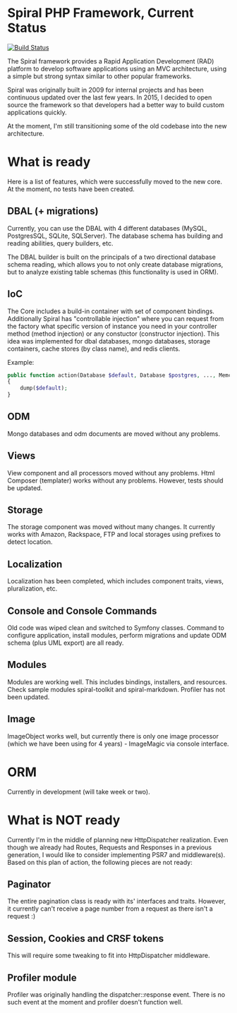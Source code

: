 Spiral PHP Framework, Current Status
=======================
[![Build Status](https://travis-ci.org/wolfy-j/spiral.svg?branch=master)](https://travis-ci.org/wolfy-j/spiral)

The Spiral framework provides a Rapid Application Development (RAD) platform to develop software applications using an MVC architecture, using a 
simple but strong syntax similar to other popular frameworks.

Spiral was originally built in 2009 for internal projects and has been continuous updated over the last few years. In 2015, I decided to open source 
the framework so that developers had a better way to build custom applications quickly.  

At the moment, I'm still transitioning some of the old codebase into the new architecture.

What is ready
=================
Here is a list of features, which were successfully moved to the new core. At the moment, no tests have been created.

DBAL (+ migrations)
-------------
Currently, you can use the DBAL with 4 different databases (MySQL, PostgresSQL, SQLite, SQLServer). The database schema has building
and reading abilities, query builders, etc. 

The DBAL builder is built on the principals of a two directional database schema reading, which allows you to not only create database migrations, 
but to analyze existing table schemas (this functionality is used in ORM).

IoC
-------------
The Core includes a build-in container with set of component bindings. Additionally Spiral has "controllable injection"
where you can request from the factory what specific version of instance you need in your controller method (method injection)
or any constuctor (constructor injection). This idea was implemented for dbal databases, mongo databases, storage
containers, cache stores (by class name), and redis clients.

Example:
```php
public function action(Database $default, Database $postgres, ..., MemcacheStore $memcache, ...)
{
    dump($default);
}
```

ODM
-------------
Mongo databases and odm documents are moved without any problems.

Views
-------------
View component and all processors moved without any problems. Html Composer (templater) works without any problems. However, tests should be updated.

Storage
-------------
The storage component was moved without many changes. It currently works with Amazon, Rackspace, FTP and local storages
using prefixes to detect location.

Localization
-------------
Localization has been completed, which includes component traits, views, pluralization, etc.

Console and Console Commands
-------------
Old code was wiped clean and switched to Symfony classes. Command to configure application, install modules, perform migrations and 
update ODM schema (plus UML export) are all ready.

Modules
-------------
Modules are working well. This includes bindings, installers, and resources. Check sample modules spiral-toolkit and spiral-markdown.
Profiler has not been updated.

Image
-------------
ImageObject works well, but currently there is only one image processor (which we have been using for 4 years) - ImageMagic via console interface.

ORM
=================
Currently in development (will take week or two).

What is NOT ready
=================
Currently I'm in the middle of planning new HttpDispatcher realization. Even though we already had Routes, Requests and Responses
in a previous generation, I would like to consider implementing PSR7 and middleware(s). Based on this plan of action, the following pieces
are not ready:

Paginator
-------------
The entire pagination class is ready with its' interfaces and traits. However, it currently can't receive a page number from a
request as there isn't a request :)

Session, Cookies and CRSF tokens
-------------
This will require some tweaking to fit into HttpDispatcher middleware.

Profiler module
-------------
Profiler was originally handling the dispatcher::response event. There is no such event at the moment and profiler doesn't function well.
